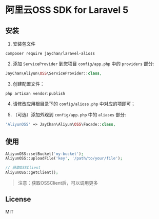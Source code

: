# 阿里云OSS SDK for Laravel 5

## 安装

1. 安装包文件
  ```shell
  composer require jaychan/laravel-alioss
  ```

2. 添加 `ServiceProvider` 到您项目 `config/app.php` 中的 `providers` 部分:

  ```php
  JayChan\Aliyun\OSS\ServiceProvider::class,
  ```

3. 创建配置文件：

  ```shell
  php artisan vendor:publish
  ```
4. 请修改应用根目录下的 `config/alioss.php` 中对应的项即可；

5. （可选）添加外观到 `config/app.php` 中的 `aliases` 部分:

  ```php
  'AliyunOSS' => JayChan\Aliyun\OSS\Facade::class,
  ```

## 使用

```php
AliyunOSS::setBucket('my-bucket');
AliyunOSS::uploadFile('key', '/path/to/your/file');

// 获取OSSClient
AliyunOSS::getClient();
```

> 注意：获取OSSClient后，可以调用更多

## License

MIT
